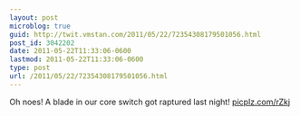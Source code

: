 ```yaml
---
layout: post
microblog: true
guid: http://twit.vmstan.com/2011/05/22/72354308179501056.html
post_id: 3042202
date: 2011-05-22T11:33:06-0600
lastmod: 2011-05-22T11:33:06-0600
type: post
url: /2011/05/22/72354308179501056.html
---
```

Oh noes! A blade in our core switch got raptured last night! [picplz.com/rZkj](http://picplz.com/rZkj)
